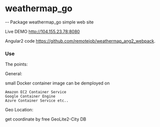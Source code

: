 # weathermap_go
--
Package weathermap_go simple web site

Live DEMO http://104.155.23.78:8080

Angular2 code https://github.com/remotejob/weathermap_ang2_webpack.


### Use

The points:

General:

small Docker container image can be demployed on

    Amazon EC2 Container Service
    Google Container Engine
    Azure Container Service etc..

Geo Location:

get coordinate by free GeoLite2-City DB
